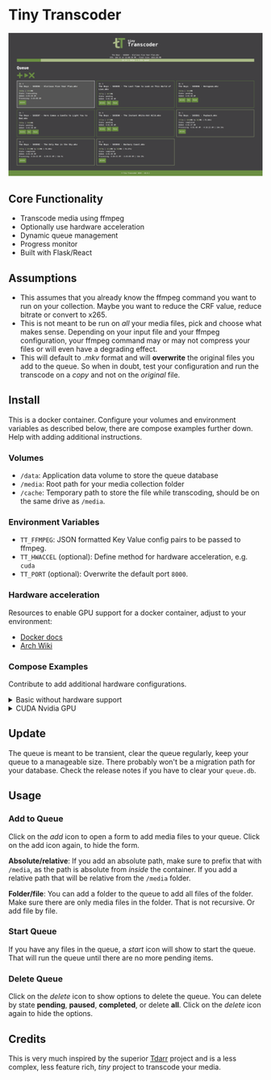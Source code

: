 # Tiny Transcoder

![screenshot](/assets/screenshot.png)

## Core Functionality
- Transcode media using ffmpeg
- Optionally use hardware acceleration
- Dynamic queue management
- Progress monitor
- Built with Flask/React

## Assumptions
- This assumes that you already know the ffmpeg command you want to run on your collection. Maybe you want to reduce the CRF value, reduce bitrate or convert to x265.
- This is not meant to be run on *all* your media files, pick and choose what makes sense. Depending on your input file and your ffmpeg configuration, your ffmpeg command may or may not compress your files or will even have a degrading effect.
- This will default to *.mkv* format and will **overwrite** the original files you add to the queue. So when in doubt, test your configuration and run the transcode on a *copy* and not on the *original* file.

## Install
This is a docker container. Configure your volumes and environment variables as described below, there are compose examples further down. Help with adding additional instructions.

### Volumes
- `/data`: Application data volume to store the queue database
- `/media`: Root path for your media collection folder
- `/cache`: Temporary path to store the file while transcoding, should be on the same drive as `/media`.

### Environment Variables
- `TT_FFMPEG`: JSON formatted Key Value config pairs to be passed to ffmpeg.
- `TT_HWACCEL` (optional): Define method for hardware acceleration, e.g. `cuda`
- `TT_PORT` (optional): Overwrite the default port `8000`.

### Hardware acceleration
Resources to enable GPU support for a docker container, adjust to your environment:
- [Docker docs](https://docs.docker.com/compose/gpu-support/)
- [Arch Wiki](https://wiki.archlinux.org/title/Docker#Run_GPU_accelerated_Docker_containers_with_NVIDIA_GPUs)

### Compose Examples
Contribute to add additional hardware configurations.

<details>
<summary>Basic without hardware support</summary>

```yml
version: '3.5'

services:
  tiny-transcoder:
    container_name: tiny-transcoder
    restart: unless-stopped
    image: bbilly1/tiny-transcoder
    volumes:
      - /media/docker/tiny-transcoder:/data
      - /media/mount/cache:/cache
      - /media/mount:/media
    ports:
      - 127.0.0.1:8000:8000
    environment:
      TT_FFMPEG: '{"c:v": "libx265", "crf": 23, "preset": "slow", "vf": "scale=-1:1080"}'
```

</details>

<details>
<summary>CUDA Nvidia GPU</summary>

```yml
version: '3.5'

services:
  tiny-transcoder:
    container_name: tiny-transcoder
    restart: unless-stopped
    image: bbilly1/tiny-transcoder
    volumes:
      - /media/docker/tiny-transcoder:/data
      - /media/mount/cache:/cache
      - /media/mount:/media
    ports:
      - 127.0.0.1:8000:8000
    environment:
      NVIDIA_VISIBLE_DEVICES: all
      NVIDIA_DRIVER_CAPABILITIES: gpu,video
      TT_HWACCEL: cuda
      TT_FFMPEG: '{"c:v": "hevc_nvenc", "crf": 23, "preset": "slow", "vf": "scale=-1:1080"}'
    deploy:
      resources:
   	 reservations:
 		 devices:
 		 - driver: nvidia
   		 capabilities:
     		 - gpu
     		 - video
```

</details>

## Update
The queue is meant to be transient, clear the queue regularly, keep your queue to a manageable size. There probably won't be a migration path for your database. Check the release notes if you have to clear your `queue.db`.

## Usage

### Add to Queue
Click on the *add* icon to open a form to add media files to your queue. Click on the add icon again, to hide the form.

**Absolute/relative**: If you add an absolute path, make sure to prefix that with `/media`, as the path is absolute from *inside* the container. If you add a relative path that will be relative from the `/media` folder.

**Folder/file**: You can add a folder to the queue to add all files of the folder. Make sure there are only media files in the folder. That is not recursive. Or add file by file.

### Start Queue
If you have any files in the queue, a *start* icon will show to start the queue. That will run the queue until there are no more pending items.

### Delete Queue
Click on the *delete* icon to show options to delete the queue. You can delete by state **pending**, **paused**, **completed**, or delete **all**. Click on the *delete* icon again to hide the options.

## Credits
This is very much inspired by the superior [Tdarr](https://github.com/HaveAGitGat/Tdarr/) project and is a less complex, less feature rich, *tiny* project to transcode your media.
